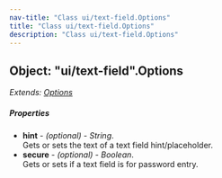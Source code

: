 ```yaml
---
nav-title: "Class ui/text-field.Options"
title: "Class ui/text-field.Options"
description: "Class ui/text-field.Options"
---
```

## Object: "ui/text-field".Options  
_Extends:_ [_Options_](../../ui/editable-text-base/Options.md)

##### Properties
 - **hint** - _(optional)_ - _String_.    
  Gets or sets the text of a text field hint/placeholder.
 - **secure** - _(optional)_ - _Boolean_.    
  Gets or sets if a text field is for password entry.